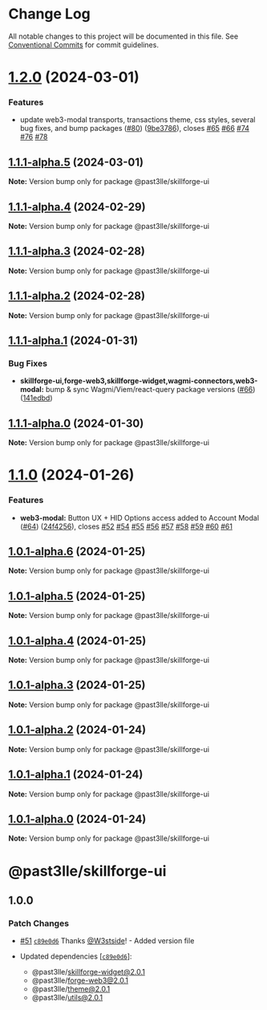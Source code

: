 # Change Log

All notable changes to this project will be documented in this file.
See [Conventional Commits](https://conventionalcommits.org) for commit guidelines.

# [1.2.0](https://github.com/PAST3LLE/past3lle-monorepo/compare/@past3lle/skillforge-ui@1.1.0...@past3lle/skillforge-ui@1.2.0) (2024-03-01)


### Features

* update web3-modal transports, transactions theme, css styles, several bug fixes, and bump packages ([#80](https://github.com/PAST3LLE/past3lle-monorepo/issues/80)) ([9be3786](https://github.com/PAST3LLE/past3lle-monorepo/commit/9be3786edfb9606d292cb081cbb8e9e56af86327)), closes [#65](https://github.com/PAST3LLE/past3lle-monorepo/issues/65) [#66](https://github.com/PAST3LLE/past3lle-monorepo/issues/66) [#74](https://github.com/PAST3LLE/past3lle-monorepo/issues/74) [#76](https://github.com/PAST3LLE/past3lle-monorepo/issues/76) [#78](https://github.com/PAST3LLE/past3lle-monorepo/issues/78)





## [1.1.1-alpha.5](https://github.com/PAST3LLE/past3lle-monorepo/compare/@past3lle/skillforge-ui@1.1.1-alpha.4...@past3lle/skillforge-ui@1.1.1-alpha.5) (2024-03-01)

**Note:** Version bump only for package @past3lle/skillforge-ui





## [1.1.1-alpha.4](https://github.com/PAST3LLE/past3lle-monorepo/compare/@past3lle/skillforge-ui@1.1.1-alpha.3...@past3lle/skillforge-ui@1.1.1-alpha.4) (2024-02-29)

**Note:** Version bump only for package @past3lle/skillforge-ui





## [1.1.1-alpha.3](https://github.com/PAST3LLE/past3lle-monorepo/compare/@past3lle/skillforge-ui@1.1.1-alpha.2...@past3lle/skillforge-ui@1.1.1-alpha.3) (2024-02-28)

**Note:** Version bump only for package @past3lle/skillforge-ui





## [1.1.1-alpha.2](https://github.com/PAST3LLE/past3lle-monorepo/compare/@past3lle/skillforge-ui@1.1.1-alpha.1...@past3lle/skillforge-ui@1.1.1-alpha.2) (2024-02-28)

**Note:** Version bump only for package @past3lle/skillforge-ui





## [1.1.1-alpha.1](https://github.com/PAST3LLE/past3lle-monorepo/compare/@past3lle/skillforge-ui@1.1.1-alpha.0...@past3lle/skillforge-ui@1.1.1-alpha.1) (2024-01-31)


### Bug Fixes

* **skillforge-ui,forge-web3,skillforge-widget,wagmi-connectors,web3-modal:** bump & sync Wagmi/Viem/react-query package versions ([#66](https://github.com/PAST3LLE/past3lle-monorepo/issues/66)) ([141edbd](https://github.com/PAST3LLE/past3lle-monorepo/commit/141edbde34b5021e05c58569e545dc4a0a28768b))





## [1.1.1-alpha.0](https://github.com/PAST3LLE/past3lle-monorepo/compare/@past3lle/skillforge-ui@1.1.0...@past3lle/skillforge-ui@1.1.1-alpha.0) (2024-01-30)

**Note:** Version bump only for package @past3lle/skillforge-ui





# [1.1.0](https://github.com/PAST3LLE/past3lle-monorepo/compare/@past3lle/skillforge-ui@1.0.0-alpha.3...@past3lle/skillforge-ui@1.1.0) (2024-01-26)


### Features

* **web3-modal:** Button UX + HID Options access added to Account Modal ([#64](https://github.com/PAST3LLE/past3lle-monorepo/issues/64)) ([24f4256](https://github.com/PAST3LLE/past3lle-monorepo/commit/24f42567db28f175cadcd6ec581a5cb8b7ea6c74)), closes [#52](https://github.com/PAST3LLE/past3lle-monorepo/issues/52) [#54](https://github.com/PAST3LLE/past3lle-monorepo/issues/54) [#55](https://github.com/PAST3LLE/past3lle-monorepo/issues/55) [#56](https://github.com/PAST3LLE/past3lle-monorepo/issues/56) [#57](https://github.com/PAST3LLE/past3lle-monorepo/issues/57) [#58](https://github.com/PAST3LLE/past3lle-monorepo/issues/58) [#59](https://github.com/PAST3LLE/past3lle-monorepo/issues/59) [#60](https://github.com/PAST3LLE/past3lle-monorepo/issues/60) [#61](https://github.com/PAST3LLE/past3lle-monorepo/issues/61)





## [1.0.1-alpha.6](https://github.com/PAST3LLE/past3lle-monorepo/compare/@past3lle/skillforge-ui@1.0.1-alpha.5...@past3lle/skillforge-ui@1.0.1-alpha.6) (2024-01-25)

**Note:** Version bump only for package @past3lle/skillforge-ui





## [1.0.1-alpha.5](https://github.com/PAST3LLE/past3lle-monorepo/compare/@past3lle/skillforge-ui@1.0.1-alpha.4...@past3lle/skillforge-ui@1.0.1-alpha.5) (2024-01-25)

**Note:** Version bump only for package @past3lle/skillforge-ui





## [1.0.1-alpha.4](https://github.com/PAST3LLE/past3lle-monorepo/compare/@past3lle/skillforge-ui@1.0.1-alpha.3...@past3lle/skillforge-ui@1.0.1-alpha.4) (2024-01-25)

**Note:** Version bump only for package @past3lle/skillforge-ui





## [1.0.1-alpha.3](https://github.com/PAST3LLE/past3lle-monorepo/compare/@past3lle/skillforge-ui@1.0.1-alpha.2...@past3lle/skillforge-ui@1.0.1-alpha.3) (2024-01-25)

**Note:** Version bump only for package @past3lle/skillforge-ui





## [1.0.1-alpha.2](https://github.com/PAST3LLE/past3lle-monorepo/compare/@past3lle/skillforge-ui@1.0.1-alpha.1...@past3lle/skillforge-ui@1.0.1-alpha.2) (2024-01-24)

**Note:** Version bump only for package @past3lle/skillforge-ui





## [1.0.1-alpha.1](https://github.com/PAST3LLE/past3lle-monorepo/compare/@past3lle/skillforge-ui@1.0.1-alpha.0...@past3lle/skillforge-ui@1.0.1-alpha.1) (2024-01-24)

**Note:** Version bump only for package @past3lle/skillforge-ui





## [1.0.1-alpha.0](https://github.com/PAST3LLE/past3lle-monorepo/compare/@past3lle/skillforge-ui@1.0.0-alpha.3...@past3lle/skillforge-ui@1.0.1-alpha.0) (2024-01-24)

**Note:** Version bump only for package @past3lle/skillforge-ui





# @past3lle/skillforge-ui

## 1.0.0

### Patch Changes

- [#51](https://github.com/PAST3LLE/monorepo/pull/51) [`c89e0d6`](https://github.com/PAST3LLE/monorepo/commit/c89e0d68f2bcadfd418e04737b5ba1416d714796) Thanks [@W3stside](https://github.com/W3stside)! - Added version file

- Updated dependencies [[`c89e0d6`](https://github.com/PAST3LLE/monorepo/commit/c89e0d68f2bcadfd418e04737b5ba1416d714796)]:
  - @past3lle/skillforge-widget@2.0.1
  - @past3lle/forge-web3@2.0.1
  - @past3lle/theme@2.0.1
  - @past3lle/utils@2.0.1

